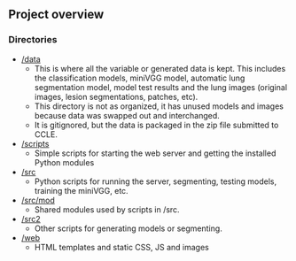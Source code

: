 ## Project overview
### Directories
- [/data](https://github.com/fivebillionmph/be223c/tree/master/data)
  - This is where all the variable or generated data is kept.  This includes the classification models, miniVGG model, automatic lung segmentation model, model test results and the lung images (original images, lesion segmentations, patches, etc).
  - This directory is not as organized, it has unused models and images because data was swapped out and interchanged.
  - It is gitignored, but the data is packaged in the zip file submitted to CCLE.
- [/scripts](https://github.com/fivebillionmph/be223c/tree/master/scripts)
  - Simple scripts for starting the web server and getting the installed Python modules
- [/src](https://github.com/fivebillionmph/be223c/tree/master/src)
  - Python scripts for running the server, segmenting, testing models, training the miniVGG, etc.
- [/src/mod](https://github.com/fivebillionmph/be223c/tree/master/src/mod)
  - Shared modules used by scripts in /src.
- [/src2](https://github.com/fivebillionmph/be223c/tree/master/src2)
  - Other scripts for generating models or segmenting.
- [/web](https://github.com/fivebillionmph/be223c/tree/master/web)
  - HTML templates and static CSS, JS and images
